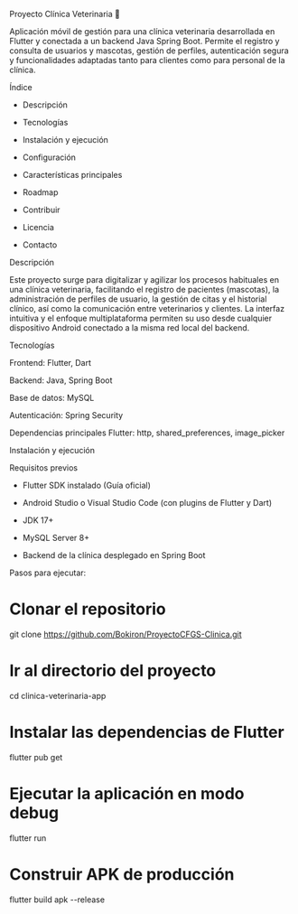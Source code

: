 Proyecto Clínica Veterinaria 🐾

Aplicación móvil de gestión para una clínica veterinaria desarrollada en Flutter y conectada a un backend Java Spring Boot. Permite el registro y consulta de usuarios y mascotas, gestión de perfiles, 
autenticación segura y funcionalidades adaptadas tanto para clientes como para personal de la clínica.

Índice

  - Descripción

  - Tecnologías

  - Instalación y ejecución

  - Configuración

  - Características principales

  - Roadmap

  - Contribuir

  - Licencia

  - Contacto

Descripción

Este proyecto surge para digitalizar y agilizar los procesos habituales en una clínica veterinaria, facilitando el registro de pacientes (mascotas), la administración de perfiles de usuario, 
la gestión de citas y el historial clínico, así como la comunicación entre veterinarios y clientes. La interfaz intuitiva y el enfoque multiplataforma permiten su uso desde cualquier dispositivo Android conectado 
a la misma red local del backend.

Tecnologías

Frontend: Flutter, Dart

Backend: Java, Spring Boot

Base de datos: MySQL

Autenticación: Spring Security

Dependencias principales Flutter: http, shared_preferences, image_picker

Instalación y ejecución

Requisitos previos

  - Flutter SDK instalado (Guía oficial)

  - Android Studio o Visual Studio Code (con plugins de Flutter y Dart)

  - JDK 17+

  - MySQL Server 8+

  - Backend de la clínica desplegado en Spring Boot

Pasos para ejecutar:

# Clonar el repositorio
git clone https://github.com/Bokiron/ProyectoCFGS-Clinica.git

# Ir al directorio del proyecto
cd clinica-veterinaria-app

# Instalar las dependencias de Flutter
flutter pub get

# Ejecutar la aplicación en modo debug
flutter run

# Construir APK de producción
flutter build apk --release



